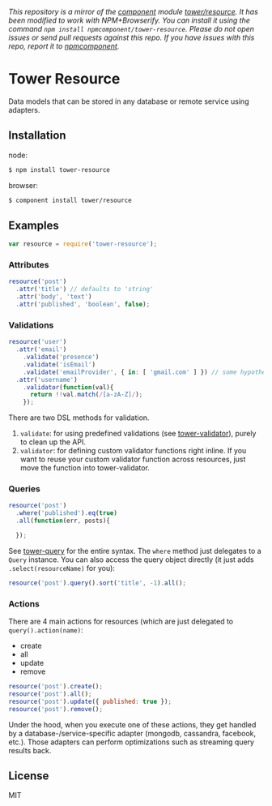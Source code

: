 *This repository is a mirror of the [component](http://component.io) module [tower/resource](http://github.com/tower/resource). It has been modified to work with NPM+Browserify. You can install it using the command `npm install npmcomponent/tower-resource`. Please do not open issues or send pull requests against this repo. If you have issues with this repo, report it to [npmcomponent](https://github.com/airportyh/npmcomponent).*
# Tower Resource

Data models that can be stored in any database or remote service using adapters.

## Installation

node:

```bash
$ npm install tower-resource
```

browser:

```bash
$ component install tower/resource
```

## Examples

```js
var resource = require('tower-resource');
```

### Attributes

```js
resource('post')
  .attr('title') // defaults to 'string'
  .attr('body', 'text')
  .attr('published', 'boolean', false);
```

### Validations

```js
resource('user')
  .attr('email')
    .validate('presence')
    .validate('isEmail')
    .validate('emailProvider', { in: [ 'gmail.com' ] }) // some hypothetical one
  .attr('username')
    .validator(function(val){
      return !!val.match(/[a-zA-Z]/);
    });
```

There are two DSL methods for validation.

1. `validate`: for using predefined validations (see [tower-validator](https://github.com/tower/validator)), purely to clean up the API.
2. `validator`: for defining custom validator functions right inline. If you want to reuse your custom validator function across resources, just move the function into tower-validator.

### Queries

```js
resource('post')
  .where('published').eq(true)
  .all(function(err, posts){

  });
```

See [tower-query]() for the entire syntax. The `where` method just delegates to a `Query` instance. You can also access the query object directly (it just adds `.select(resourceName)` for you):

```js
resource('post').query().sort('title', -1).all();
```

### Actions

There are 4 main actions for resources (which are just delegated to `query().action(name)`:

- create
- all
- update
- remove

```js
resource('post').create();
resource('post').all();
resource('post').update({ published: true });
resource('post').remove();
```

Under the hood, when you execute one of these actions, they get handled by a database-/service-specific adapter (mongodb, cassandra, facebook, etc.). Those adapters can perform optimizations such as streaming query results back.

## License

MIT